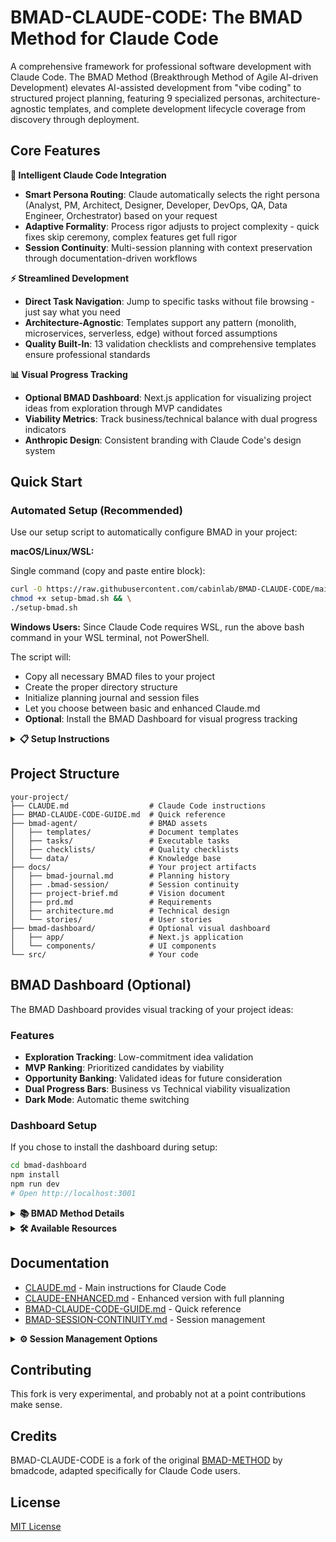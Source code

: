 # BMAD-CLAUDE-CODE: The BMAD Method for Claude Code

A comprehensive framework for professional software development with Claude Code. The BMAD Method (Breakthrough Method of Agile AI-driven Development) elevates AI-assisted development from "vibe coding" to structured project planning, featuring 9 specialized personas, architecture-agnostic templates, and complete development lifecycle coverage from discovery through deployment.

## Core Features

**🎯 Intelligent Claude Code Integration**
- **Smart Persona Routing**: Claude automatically selects the right persona (Analyst, PM, Architect, Designer, Developer, DevOps, QA, Data Engineer, Orchestrator) based on your request
- **Adaptive Formality**: Process rigor adjusts to project complexity - quick fixes skip ceremony, complex features get full rigor
- **Session Continuity**: Multi-session planning with context preservation through documentation-driven workflows

**⚡ Streamlined Development**
- **Direct Task Navigation**: Jump to specific tasks without file browsing - just say what you need
- **Architecture-Agnostic**: Templates support any pattern (monolith, microservices, serverless, edge) without forced assumptions
- **Quality Built-In**: 13 validation checklists and comprehensive templates ensure professional standards

**📊 Visual Progress Tracking**
- **Optional BMAD Dashboard**: Next.js application for visualizing project ideas from exploration through MVP candidates
- **Viability Metrics**: Track business/technical balance with dual progress indicators
- **Anthropic Design**: Consistent branding with Claude Code's design system

## Quick Start

### Automated Setup (Recommended)

Use our setup script to automatically configure BMAD in your project:

**macOS/Linux/WSL:**

Single command (copy and paste entire block):
```bash
curl -O https://raw.githubusercontent.com/cabinlab/BMAD-CLAUDE-CODE/main/setup-bmad.sh && \
chmod +x setup-bmad.sh && \
./setup-bmad.sh
```

**Windows Users:** Since Claude Code requires WSL, run the above bash command in your WSL terminal, not PowerShell.

The script will:
- Copy all necessary BMAD files to your project
- Create the proper directory structure
- Initialize planning journal and session files
- Let you choose between basic and enhanced Claude.md
- **Optional**: Install the BMAD Dashboard for visual progress tracking

<details>
<summary><strong>📋 Setup Instructions</strong></summary>

### Manual Setup

1. Clone this repository or download the files
2. Copy these to your project root:
   - `bmad-agent/` folder (personas, templates, tasks, checklists, data)
   - `CLAUDE.md` or `CLAUDE-ENHANCED.md` (rename to CLAUDE.md)
   - `BMAD-CLAUDE-CODE-GUIDE.md` (optional quick reference)
3. Create a `docs/` folder in your project for BMAD artifacts
4. Start using BMAD with Claude Code!

### Using BMAD with Claude Code

**Starting a New Project:**
```
User: "Let's plan a new app using BMAD"
Claude Code: I'll help you start a new BMAD project. Let me set up the planning structure...
```

**Continuing Work:**
```
User: "Continue BMAD planning"
Claude Code: I see we were working on the PRD as the Product Manager...
```

**Key Commands:**
- **"Act as the BMAD [Persona]"** - Claude adopts specific persona mindset
- **"Create a [document]"** - Uses appropriate BMAD template
- **"Run [checklist]"** - Executes quality validation
- **"Show planning status"** - Reviews progress and next steps

**Usage Examples:**
- **Direct Requests**: "Build authentication" → [Developer] starts implementation
- **Create Documents**: "Create user stories" → [PM] drafts stories  
- **Design Systems**: "Design the database" → [Data Engineer] creates schema
- **Quality Gates**: "Run architecture checklist" → Validates design decisions

</details>

## Project Structure

```
your-project/
├── CLAUDE.md                  # Claude Code instructions
├── BMAD-CLAUDE-CODE-GUIDE.md  # Quick reference
├── bmad-agent/                # BMAD assets
│   ├── templates/             # Document templates
│   ├── tasks/                 # Executable tasks
│   ├── checklists/            # Quality checklists
│   └── data/                  # Knowledge base
├── docs/                      # Your project artifacts
│   ├── bmad-journal.md        # Planning history
│   ├── .bmad-session/         # Session continuity
│   ├── project-brief.md       # Vision document
│   ├── prd.md                 # Requirements
│   ├── architecture.md        # Technical design
│   └── stories/               # User stories
├── bmad-dashboard/            # Optional visual dashboard
│   ├── app/                   # Next.js application
│   └── components/            # UI components
└── src/                       # Your code
```

## BMAD Dashboard (Optional)

The BMAD Dashboard provides visual tracking of your project ideas:

### Features
- **Exploration Tracking**: Low-commitment idea validation
- **MVP Ranking**: Prioritized candidates by viability
- **Opportunity Banking**: Validated ideas for future consideration
- **Dual Progress Bars**: Business vs Technical viability visualization
- **Dark Mode**: Automatic theme switching

### Dashboard Setup
If you chose to install the dashboard during setup:
```bash
cd bmad-dashboard
npm install
npm run dev
# Open http://localhost:3001
```

<details>
<summary><strong>📚 BMAD Method Details</strong></summary>

## The BMAD Method Philosophy

The BMAD Method is a revolutionary approach that elevates "vibe coding" to advanced project planning, ensuring AI-driven development starts with clear vision and completes with explicit guidance. It provides a structured yet flexible framework to plan, execute, and manage software projects.

### Key Benefits

- **Structured Planning**: Move from idea to implementation with clear phases
- **Quality Built-In**: Checklists and templates ensure nothing is missed
- **Context Preservation**: Never lose planning decisions across sessions
- **Role-Based Thinking**: Claude Code adopts appropriate mindsets for each phase
- **Document-Driven**: All artifacts are markdown files, easy to review and version

## BMAD Workflow Phases

### 1. Discovery & Analysis
**Analyst** persona investigates and challenges assumptions:
- Deep research into problem space and constraints
- Competitive analysis and market validation
- Edge case identification and risk assessment

### 2. Product Definition
**Product Manager** persona transforms research into requirements:
- Creates comprehensive PRD with prioritized features
- Defines user stories with clear acceptance criteria
- Establishes success metrics and MVP scope

### 3. Technical & UX Design
**Architect** and **Designer** personas create system design:
- Architecture patterns for scalability and maintainability
- API specifications and security modeling
- User experience flows and interface design

### 4. Implementation & Quality
**Developer** persona builds the solution:
- Clean code implementation following best practices
- Debugging and refactoring for maintainability
- Technical documentation and code reviews

**QA Engineer** persona ensures quality:
- Test strategy design and test automation
- Performance and security testing
- Independent quality validation

### 5. Data Management
**Data Engineer** persona architects information flow:
- Database schema design and optimization
- Data migration and ETL pipeline creation
- Privacy compliance and data governance

### 6. Infrastructure & Operations
**DevOps Engineer** persona enables deployment:
- CI/CD pipeline setup and automation
- Infrastructure design and monitoring
- Security hardening and cost optimization

### 7. Process & Continuity
**Orchestrator** persona maintains project discipline:
- Quality gates and validation checkpoints
- Change management and course correction
- Session continuity and knowledge preservation

</details>

<details>
<summary><strong>🛠️ Available Resources</strong></summary>

### Templates (`bmad-agent/templates/`) - 10 Total
**Core Templates:**
- `project-brief-tmpl.md` - Vision and problem definition
- `prd-tmpl.md` - Product requirements with pattern guidance
- `architecture-tmpl.md` - System design with architecture patterns
- `story-tmpl.md` - User stories with comprehensive DoD

**Specialized Templates:**
- `front-end-architecture-tmpl.md` - Frontend technical design
- `front-end-spec-tmpl.md` - UI/UX specifications
- `test-strategy-tmpl.md` - Comprehensive testing approach
- `session-state-tmpl.md` - Session continuity tracking
- `planning-journal-tmpl.md` - Decision history across sessions
- `doc-sharding-tmpl.md` - Documentation organization

### Tasks (`bmad-agent/tasks/`) - 19 Total
**Core Tasks:**
- `create-prd.md` - Requirements definition
- `create-architecture.md` - System design
- `create-next-story.md` - User story creation
- `create-deep-research.md` - Investigation and analysis

**Design & Architecture Tasks:**
- `create-api-specification.md` - API design and contracts
- `create-frontend-architecture.md` - Frontend system design
- `create-ui-specification.md` - UI/UX design specifications
- `create-database-design.md` - Database schema design
- `security-threat-model.md` - Security analysis

**Implementation Tasks:**
- `implement-story.md` - Guided code implementation
- `create-test-strategy.md` - Comprehensive testing approach
- `generate-tests.md` - Comprehensive test creation
- `debug-issue.md` - Systematic debugging
- `create-deployment-pipeline.md` - CI/CD setup
- `create-data-migration-strategy.md` - Data migration planning

**Process Tasks:**
- `coordinate-multi-persona-feature.md` - Multi-persona coordination
- `correct-course.md` - Change management
- `core-dump.md` - Session memory capture
- `checklist-run-task.md` - Quality gate execution

### Checklists (`bmad-agent/checklists/`) - 13 Total
**Product & Requirements:**
- `pm-checklist.md` - PRD quality validation
- `po-master-checklist.md` - Backlog readiness
- `story-draft-checklist.md` - Story quality validation
- `story-dod-checklist.md` - Definition of Done

**Architecture & Design:**
- `architect-checklist.md` - System architecture review
- `frontend-architecture-checklist.md` - Frontend design validation
- `api-design-checklist.md` - API specification quality
- `security-threat-model-checklist.md` - Security analysis validation

**Implementation & Quality:**
- `implementation-quality-checklist.md` - Code quality standards
- `test-suite-quality-checklist.md` - Test coverage validation
- `deployment-pipeline-checklist.md` - CI/CD quality validation
- `debug-process-checklist.md` - Issue resolution validation
- `change-checklist.md` - Change management validation

### Getting Started Examples

**Example 1: Starting Fresh**
```
User: "I want to build a task management app using BMAD"
Claude Code: I'll help you start a new BMAD project for your task management app. 
Let me set up the planning structure and begin with discovery...
```

**Example 2: Continuing Work**
```
User: "Continue BMAD planning"
Claude Code: I see we were working on Epic 2 of your PRD. Last session we completed 
the user authentication stories. Shall we continue with the task management stories?
```

**Example 3: Running Checklists**
```
User: "Run the architecture checklist"
Claude Code: I'll run through the architecture checklist for your current design.
Let's validate each aspect...
```

</details>

## Documentation

- [CLAUDE.md](CLAUDE.md) - Main instructions for Claude Code
- [CLAUDE-ENHANCED.md](CLAUDE-ENHANCED.md) - Enhanced version with full planning
- [BMAD-CLAUDE-CODE-GUIDE.md](BMAD-CLAUDE-CODE-GUIDE.md) - Quick reference
- [BMAD-SESSION-CONTINUITY.md](BMAD-SESSION-CONTINUITY.md) - Session management

<details>
<summary><strong>⚙️ Session Management Options</strong></summary>

### Basic Setup (CLAUDE.md)
Use for simple, single-session projects:
- Copy `CLAUDE.md` as-is to your project root
- No session tracking needed  
- Best for small features or quick prototypes
- All planning happens in one session

### Enhanced Setup (CLAUDE-ENHANCED.md)  
For complex, multi-session planning:
- Copy `CLAUDE-ENHANCED.md` to your project root and rename to `CLAUDE.md`
- Includes efficiency enhancements, session continuity, and planning journal support
- Best for full application development with extended planning phases

</details>

## Contributing

This fork is very experimental, and probably not at a point contributions make sense.


## Credits

BMAD-CLAUDE-CODE is a fork of the original [BMAD-METHOD](https://github.com/bmadcode/BMAD-METHOD) by bmadcode, adapted specifically for Claude Code users.

## License

[MIT License](./docs/LICENSE)
